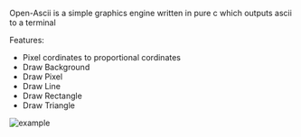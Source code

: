Open-Ascii is a simple graphics engine written in pure c which outputs ascii to a terminal

Features:
- Pixel cordinates to proportional cordinates
- Draw Background
- Draw Pixel
- Draw Line
- Draw Rectangle
- Draw Triangle

![example](https://user-images.githubusercontent.com/60180879/140050710-ef4ef89f-4708-4014-8540-a041375087da.png)
